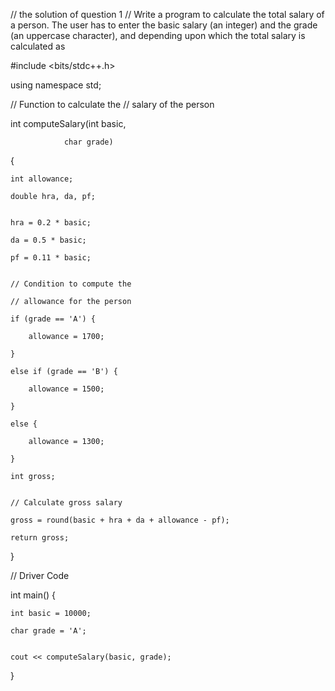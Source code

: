 

// the solution of question 1 
// Write a program to calculate the total salary of a person. The user has to enter the basic salary (an integer) and the grade (an uppercase character), and depending upon which the total salary is calculated as

 #include <bits/stdc++.h> 

using namespace std; 
 
// Function to calculate the 
// salary of the person 

int computeSalary(int basic, 

                char grade) 
{ 

    int allowance; 

    double hra, da, pf; 
 

    hra = 0.2 * basic; 

    da = 0.5 * basic; 

    pf = 0.11 * basic; 
 

    // Condition to compute the 

    // allowance for the person 

    if (grade == 'A') { 

        allowance = 1700; 

    } 

    else if (grade == 'B') { 

        allowance = 1500; 

    } 

    else { 

        allowance = 1300; 

    } 

    int gross; 
 

    // Calculate gross salary 

    gross = round(basic + hra + da + allowance - pf); 

    return gross; 
} 
 
// Driver Code 

int main() 
{ 

    int basic = 10000; 

    char grade = 'A'; 
 

    cout << computeSalary(basic, grade); 
} 
